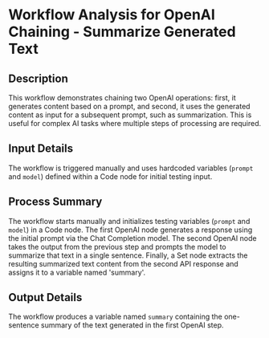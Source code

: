 # Workflow Analysis for OpenAI Chaining - Summarize Generated Text

## Description
This workflow demonstrates chaining two OpenAI operations: first, it generates content based on a prompt, and second, it uses the generated content as input for a subsequent prompt, such as summarization. This is useful for complex AI tasks where multiple steps of processing are required.

## Input Details
The workflow is triggered manually and uses hardcoded variables (`prompt` and `model`) defined within a Code node for initial testing input.

## Process Summary
The workflow starts manually and initializes testing variables (`prompt` and `model`) in a Code node. The first OpenAI node generates a response using the initial prompt via the Chat Completion model. The second OpenAI node takes the output from the previous step and prompts the model to summarize that text in a single sentence. Finally, a Set node extracts the resulting summarized text content from the second API response and assigns it to a variable named 'summary'.

## Output Details
The workflow produces a variable named `summary` containing the one-sentence summary of the text generated in the first OpenAI step.
